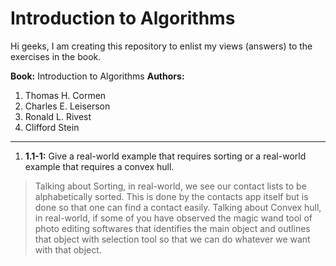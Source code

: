 # **Introduction to Algorithms**

Hi geeks, I am creating this repository to enlist my views (answers) to the exercises in the book.

**Book:** Introduction to Algorithms
**Authors:**
1. Thomas H. Cormen
2. Charles E. Leiserson
3. Ronald L. Rivest
4. Clifford Stein

---

1. **1.1-1:** Give a real-world example that requires sorting or a real-world example that requires a convex hull.
> Talking about Sorting, in real-world, we see our contact lists to be alphabetically sorted. This is done by the contacts app itself but is done so that one can find a contact easily.
Talking about Convex hull, in real-world, if some of you have observed the magic wand tool of photo editing softwares that identifies the main object and outlines that object with selection tool so that we can do whatever we want with that object.
